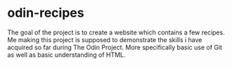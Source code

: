 # odin-recipes
The goal of the project is to create a website which contains a few recipes. Me making this project is supposed to demonstrate the skills i have acquired so far during The Odin Project. More specifically basic use of Git as well as basic understanding of HTML.